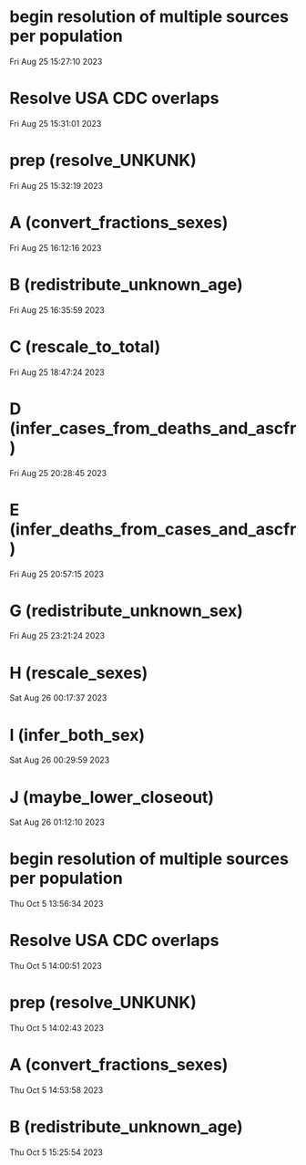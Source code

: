 
# begin resolution of multiple sources per population 
 Fri Aug 25 15:27:10 2023 


# Resolve USA CDC overlaps 
 Fri Aug 25 15:31:01 2023 


# prep (resolve_UNKUNK) 
 Fri Aug 25 15:32:19 2023 


# A (convert_fractions_sexes) 
 Fri Aug 25 16:12:16 2023 


# B (redistribute_unknown_age) 
 Fri Aug 25 16:35:59 2023 


# C (rescale_to_total) 
 Fri Aug 25 18:47:24 2023 


# D (infer_cases_from_deaths_and_ascfr) 
 Fri Aug 25 20:28:45 2023 


# E (infer_deaths_from_cases_and_ascfr) 
 Fri Aug 25 20:57:15 2023 


# G (redistribute_unknown_sex) 
 Fri Aug 25 23:21:24 2023 


# H (rescale_sexes) 
 Sat Aug 26 00:17:37 2023 


# I (infer_both_sex) 
 Sat Aug 26 00:29:59 2023 


# J (maybe_lower_closeout) 
 Sat Aug 26 01:12:10 2023 


# begin resolution of multiple sources per population 
 Thu Oct  5 13:56:34 2023 


# Resolve USA CDC overlaps 
 Thu Oct  5 14:00:51 2023 


# prep (resolve_UNKUNK) 
 Thu Oct  5 14:02:43 2023 


# A (convert_fractions_sexes) 
 Thu Oct  5 14:53:58 2023 


# B (redistribute_unknown_age) 
 Thu Oct  5 15:25:54 2023 

